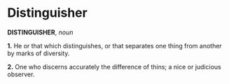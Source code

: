 # Distinguisher

**DISTINGUISHER**, _noun_

**1.** He or that which distinguishes, or that separates one thing from another by marks of diversity.

**2.** One who discerns accurately the difference of thins; a nice or judicious observer.